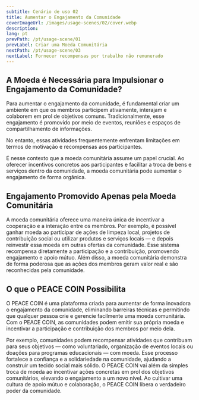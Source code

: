 ```yaml
---
subtitle: Cenário de uso 02
title: Aumentar o Engajamento da Comunidade
coverImageUrl: /images/usage-scenes/02/cover.webp
description:
lang: pt
prevPath: /pt/usage-scene/01
prevLabel: Criar uma Moeda Comunitária
nextPath: /pt/usage-scene/03
nextLabel: Fornecer recompensas por trabalho não remunerado
---
```


## A Moeda é Necessária para Impulsionar o Engajamento da Comunidade?

Para aumentar o engajamento da comunidade, é fundamental criar um ambiente em que os membros participem ativamente, interajam e colaborem em prol de objetivos comuns.
Tradicionalmente, esse engajamento é promovido por meio de eventos, reuniões e espaços de compartilhamento de informações.

No entanto, essas atividades frequentemente enfrentam limitações em termos de motivação e recompensas aos participantes.

É nesse contexto que a moeda comunitária assume um papel crucial.
Ao oferecer incentivos concretos aos participantes e facilitar a troca de bens e serviços dentro da comunidade, a moeda comunitária pode aumentar o engajamento de forma orgânica.

## Engajamento Promovido Apenas pela Moeda Comunitária

A moeda comunitária oferece uma maneira única de incentivar a cooperação e a interação entre os membros.
Por exemplo, é possível ganhar moeda ao participar de ações de limpeza local, projetos de contribuição social ou utilizar produtos e serviços locais — e depois reinvestir essa moeda em outras ofertas da comunidade.
Esse sistema recompensa diretamente a participação e a contribuição, promovendo engajamento e apoio mútuo.
Além disso, a moeda comunitária demonstra de forma poderosa que as ações dos membros geram valor real e são reconhecidas pela comunidade.

## O que o PEACE COIN Possibilita

O PEACE COIN é uma plataforma criada para aumentar de forma inovadora o engajamento da comunidade, eliminando barreiras técnicas e permitindo que qualquer pessoa crie e gerencie facilmente uma moeda comunitária.
Com o PEACE COIN, as comunidades podem emitir sua própria moeda e incentivar a participação e contribuição dos membros por meio dela.

Por exemplo, comunidades podem recompensar atividades que contribuam para seus objetivos — como voluntariado, organização de eventos locais ou doações para programas educacionais — com moeda.
Esse processo fortalece a confiança e a solidariedade na comunidade, ajudando a construir um tecido social mais sólido.
O PEACE COIN vai além da simples troca de moeda ao incentivar ações concretas em prol dos objetivos comunitários, elevando o engajamento a um novo nível.
Ao cultivar uma cultura de apoio mútuo e colaboração, o PEACE COIN libera o verdadeiro poder da comunidade.
